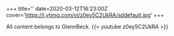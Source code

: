 +++
title=''
date=2020-03-12T16:23:00Z
cover='https://i.ytimg.com/vi/z0ey5C2UkRA/sddefault.jpg'
+++

All content belongs to GlennBeck.
{{< youtube z0ey5C2UkRA >}}
